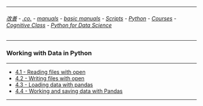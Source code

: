 
---

###### [改善](https://github.com/ttltrk/0C/blob/master/README.MD) - [.co.](https://github.com/ttltrk/PRG/blob/master/CODING.MD) - [manuals](https://github.com/ttltrk/PRG/blob/master/MAN.MD) - [basic manuals](https://github.com/ttltrk/PRG/blob/master/MANUALS.MD) - [Scripts](https://github.com/ttltrk/PRG/blob/master/PY/DOC/SC/SC.MD) - [Python](https://github.com/ttltrk/PRG/blob/master/PY/DOC/OPYM/OPYM.MD) - [Courses](https://github.com/ttltrk/PRG/blob/master/PY/DOC/OPYM/13/COURSES.MD) - [Cognitive Class](https://github.com/ttltrk/PRG/blob/master/PY/DOC/OPYM/13/07/CC.MD) - [Python for Data Science](https://github.com/ttltrk/PRG/blob/master/PY/DOC/OPYM/13/07/MAN/MAN.MD)

---

### Working with Data in Python

---

* [4.1 - Reading files with open](https://github.com/ttltrk/PRG/edit/master/PY/DOC/OPYM/13/07/MAN/04/01/01.MD)
* [4.2 - Writing files with open](https://github.com/ttltrk/PRG/edit/master/PY/DOC/OPYM/13/07/MAN/04/02/02.MD)
* [4.3 - Loading data with pandas](https://github.com/ttltrk/PRG/edit/master/PY/DOC/OPYM/13/07/MAN/04/03/03.MD)
* [4.4 - Working and saving data with Pandas](https://github.com/ttltrk/PRG/edit/master/PY/DOC/OPYM/13/07/MAN/04/04/04.MD)

---
